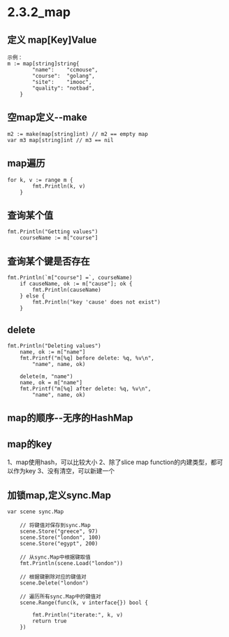 # 2.3.2_map

## 定义 map[Key]Value
    示例：
    m := map[string]string{
    		"name":    "ccmouse",
    		"course":  "golang",
    		"site":    "imooc",
    		"quality": "notbad",
    	}
    	
## 空map定义--make
    m2 := make(map[string]int) // m2 == empty map
    var m3 map[string]int // m3 == nil
    
## map遍历
    for k, v := range m {
    		fmt.Println(k, v)
    	}
    	
## 查询某个值
    fmt.Println("Getting values")
    	courseName := m["course"]
    	
## 查询某个键是否存在
    fmt.Println(`m["course"] =`, courseName)
    	if causeName, ok := m["cause"]; ok {
    		fmt.Println(causeName)
    	} else {
    		fmt.Println("key 'cause' does not exist")
    	}
## delete
    fmt.Println("Deleting values")
    	name, ok := m["name"]
    	fmt.Printf("m[%q] before delete: %q, %v\n",
    		"name", name, ok)
    
    	delete(m, "name")
    	name, ok = m["name"]
    	fmt.Printf("m[%q] after delete: %q, %v\n",
    		"name", name, ok)
## map的顺序--无序的HashMap
## map的key
   1、map使用hash，可以比较大小
   2、除了slice map function的内建类型，都可以作为key
   3、没有清空，可以新建一个
    
## 加锁map,定义sync.Map
    var scene sync.Map
    
    	// 将键值对保存到sync.Map
    	scene.Store("greece", 97)
    	scene.Store("london", 100)
    	scene.Store("egypt", 200)
    
    	// 从sync.Map中根据键取值
    	fmt.Println(scene.Load("london"))
    
    	// 根据键删除对应的键值对
    	scene.Delete("london")
    
    	// 遍历所有sync.Map中的键值对
    	scene.Range(func(k, v interface{}) bool {
    
    		fmt.Println("iterate:", k, v)
    		return true
    	})